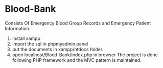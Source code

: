 # Blood-Bank
Consists Of Emergency Blood Group Records and Emergency Patient Information. 

1. install xampp
2. import the sql in phpmyadmin panel
3. put the documents in xampp/htdocs folder.
4. open localhost/Blood-Bank/index.php in browser
The project is done following PHP framework and the MVC pattern is maintained. 

